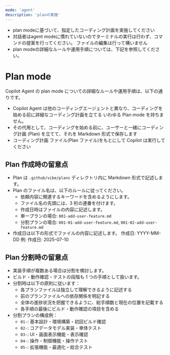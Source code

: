 ```yaml
---
mode: 'agent'
description: 'planの実施'
---
```


- plan modeに基づいて、指定したコーディング計画を実施してください
- 対話者はagent modeに慣れていないのでターミナルの実行は行わず、コマンドの提案を行ってください。
ファイルの編集は行って構いません
- plan modeの詳細なルールや運用手順については、下記を参照してください。

# Plan mode

Copilot Agent の plan mode についての詳細なルールや運用手順は、以下の通りです。

- Copilot Agent は他のコーディングエージェントと異なり、コーディングを始める前に詳細なコーディング計画を立てる いわゆる Plan mode を持ちません。
- その代用として、コーディングを始める前に、ユーザーと一緒にコーディング計画 (Plan) を立てて、それを Markdown 形式で保存します
- コーディング計画 ファイル(Plan ファイル)をもとにして Copilot は実行してください

## Plan 作成時の留意点

- Plan は `.github/vibe/plans` ディレクトリ内に Markdown 形式で記述します。
- Plan のファイル名は、以下のルールに従ってください。
  - 依頼内容に関連するキーワードを含めるようにします。
  - ファイル名の先頭には、3 桁の連番を付けます。
  - 作成日時はファイルの内容に記述します。
  - 単一プランの場合: `001-add-user-feature.md`
  - 分割プランの場合: `001-01-add-user-feature.md`, `001-02-add-user-feature.md`
- 作成日は以下の形式でファイルの内容に記述します。
  作成日: YYYY-MM-DD
  例: 作成日: 2025-07-10

## Plan 分割時の留意点

- 実装手順が複数ある場合は分割を検討します。
- ビルド・動作確認・テストの段階も 1 つの手順として扱います。
- 分割時は以下の原則に従います：
  - 各プランファイルは独立して理解できるように記述する
  - 前のプランファイルへの依存関係を明記する
  - 全体の進捗状況を把握できるように、総手順数と現在の位置を記載する
  - 各手順の最後にビルド・動作確認の項目を含める
- 分割プランの構成例：
  - `01-`: 基本設計・環境構築・初回ビルド確認
  - `02-`: コアデータモデル実装・単体テスト
  - `03-`: UI・画面表示機能・表示確認
  - `04-`: 操作・制御機能・操作テスト
  - `05-`: 拡張機能・最適化・総合テスト


